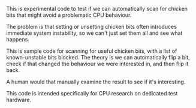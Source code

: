 This is experimental code to test if we can automatically scan for chicken
bits that might avoid a problematic CPU behaviour.

The problem is that setting or unsetting chicken bits often introduces
immediate system instability, so we can't just set them all and see what
happens.

This is sample code for scanning for useful chicken bits, with a list of
known-unstable bits blocked. The theory is we can automatically flip a bit,
check if that changed the behaviour we were interested in, and then flip it
back.

A human would that manually examine the result to see if it's interesting.

This code is intended specifically for CPU research on dedicated test hardware.
